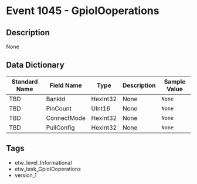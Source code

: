 # Event 1045 - GpioIOoperations

## Description
None

## Data Dictionary
|Standard Name|Field Name|Type|Description|Sample Value|
|---|---|---|---|---|
|TBD|BankId|HexInt32|None|`None`|
|TBD|PinCount|UInt16|None|`None`|
|TBD|ConnectMode|HexInt32|None|`None`|
|TBD|PullConfig|HexInt32|None|`None`|

## Tags
* etw_level_Informational
* etw_task_GpioIOoperations
* version_1